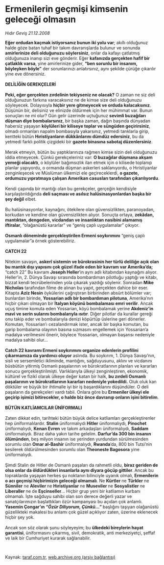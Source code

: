 # Ermenilerin geçmişi kimsenin geleceği olmasın

*Hıdır Geviş 21.12.2008*

<div class="taraf_structure_2col_1zq">
<div class="margen_n">



 <p><b>Eğer ordudan kaçmak istiyorsanız bunun iki yolu var</b>; akıllı olduğunuz halde göze batan tuhaf bir takım davranışlarda bulunur ve sonunda <b>amirlerinize deli olduğunuzu söylersiniz</b>, onlar da kafayı çatlatmış olduğunuza inanıp sizi eve gönderir. Eğer <b>kafanızda gerçekten hafif bir çatlaklık varsa</b>, yine amirlerinize gider, <b>“ben sorunlu bir insanım, böyleyken böyle”</b> der sorunlarınızı anlatırsınız, aynı şekilde çürüğe çıkarılır yine eve dönersiniz. <b><br/><br/>DELİLİĞİN GEREKÇELERİ <br/><br/>Peki, eğer gerçekten zırdelinin tekiyseniz ne olacak?</b> O zaman ne siz deli olduğunuzun farkına varacaksınız ne de kimse size deli olduğunuzu söyleyecek. Dolayısıyla <b>hiçbir yere gitmeyecek ve orduda kalacaksınız</b>. Düşünün bir, delisiniz ve elinizde öldürmek için her mühimmat var. Bunun sonuçları ne mi olur? Gün gelir üzerinde uçtuğunuz <b>sevimli buzağıları düşman diye bombalarsınız</b>, bir başka zaman, dağın başında dünyadan habersiz yaşayan <b>köylüleri bir kiliseye toplar ve süngüden geçirirsiniz</b>, olmadı ormanları napalm bombasıyla yakarsınız, yetmedi tanklarla girip, kentteki bütün <b>Hıristiyanların dükkânlarını dümdüz edersiniz</b>, bu da yetmedi farklı politik çizgideki bir <b>gazete binasına sabotaj düzenlersiniz</b>.<b> </b><br/><br/>Merak etmeyin, bütün bu yaptıklarınıza rağmen kimse sizin deli olduğunuzu iddia etmeyecek. Çünkü gerekçeleriniz var: <b>O buzağılar düşmana akşam yemeği olacaktı</b>, o köylüler bağımsızlık ilan etmek için o kilisede toplanıp planlar yapıyordu, o ormanda düşman askerleri saklanıyordu, o Hıristiyanlar zenginleşecek ve Müslüman ülkemizi ele geçireceklerdi, <b>o gazete, ordumuzu yıpratmaya çalışan Amerikan casusları tarafından çıkarılıyordu</b>. <br/><br/>Kendi çapında bir mantığı olan bu gerekçeler, gerçeğin kendisiyle karşılaştırıldığında <b>deli saçması ve asılsız halüsinasyonlardan başka bir şey değil</b> elbet. <br/><br/>Bu halüsinasyonlar, kaynağını, ötekilere olan güvensizlikten, paranoyadan, korkudan ve kendine olan güvensizlikten alıyor. Sonuçta ortaya, <b>zekâdan, mantıktan, dengeden, vicdandan ve insanlıktan nasibini alamamış iftiralar</b>, “olağanüstü kararlar” ve “geniş çaplı uygulamalar” çıkıyor. <b><br/><br/>Osmanlı döneminde gerçekleştirilen Ermeni soykırımını</b> “geniş çaplı uygulamalar”a örnek gösterebiliriz. <b><br/><br/>CATCH 22</b> <br/><br/>Nitekim savaşın, <b>askerî sistemin ve bürokrasinin her türlü deliliğe açık olan bu mantık dışı yapısını çok güzel ifade eden bir kavram var Amerika’da;</b> “catch 22” Bu kavram <b>Joseph Heller</b>’in aynı adlı kitabından kaynağını alıyor. Heller’in, 2. Dünya Savaşı sırasında bombardıman pilotluğu yaptığı ve kitabı, bizzat kendi tecrübelerinden yola çıkarak yazdığı söylenir. Sonradan <b>Mike Nicholas</b> tarafından filme de alınan bu yapıt, gerçekten dahice bir eser. Kitapta <b>Aziz Nesin</b> öykülerini çağrıştıran birbirinden absürt bölümler var; bunlardan birinde, <b>Yossarian adlı bir bombardıman pilotuna</b>, Amerika’nın hiçbir çıkarı olmayan bir <b>İtalyan köyünü bombalaması emri verilir</b>. Ancak uçuş timine komuta eden Yossarian, köyü bombalamak yerine <b>Akdeniz’in mavi ve serin sularını bombalarıyla ısıtır</b>. Diğer pilotlar da kurallar gereği onu takip eder ve bombalarıyla denizi köpürtüp üslerine geri dönerler. Komutan, Yossarian’ı cezalandırmak ister, ancak bir başka komutan, bu garip bombalama olayının basına sızmasını engellemek için Yossarian’a madalya verilmesini önerir, böylece Yossarian, olmayan başarısı nedeniyle madalya sahibi olur...<b> <br/><br/>Catch 22 kavramı Ermeni soykırımını organize edenlerin profilini çıkarmamıza da yardımcı oluyor</b> aslında. Bu soykırım, 1. Dünya Savaşı’nın, sisli ve sersemletici ikliminde, mantığını, sağduyusunu, aklını ve vicdanını büsbütün yitirmiş Osmanlı paşalarının ve bürokratlarının planları ve kararları sonucu gerçekleştirilmişti. Varlıklarıyla ülkeyi zenginleştiren, ekonomik, kültürel ve fizikî olarak ülkeye değer katan bir halk, <b>bu zırdeli Osmanlı paşalarının ve bürokratlarının kararları nedeniyle yokedildi.</b> Oluk oluk kan döktüler ve büyük bir ihtimalle iyi bir iş başardıklarını düşündüler. O deli paşaların da gerekçeleri vardı tabii. Onlara göre bu <b>Ermeniler ülkeyi ele geçirip işimizi bitirecekler, o halde biz önce davranıp onların işini bitirelim</b>. <b><br/><br/>BÜTÜN KATLİAMCILAR ÜNİFORMALI</b> <br/><br/>Zaten dikkat edin, tarihteki bütün büyük delice katliamları gerçekleştirenler hep üniformalılardır. <b>Stalin</b> üniformalıydı <b>Hitler</b> üniformalıydı, <b>Pinochet</b> üniformalıydı, <b>Kenan Evren</b> ve takım arkadaşları üniformalıydı, <b>Saddam</b> üniformalıydı. Biraz daha yakın tarihe gelelim. <b>Darfur’da 300 bin insanın ölümünden</b>, beş milyon insanın ise yerinden yurdundan sürülmesinden sorumlu olan <b>Omar al-Bashir</b> üniformalıydı, <b>Rwanda</b>’da, 800 bin Tutsi’nin kesilerek öldürülmesinden sorumlu olan <b>Theoneste Bagosora</b> yine üniformalıydı. <br/><br/>Şimdi Stalin de Hitler de Osmanlı paşaları da rahmetli oldu, <b>biraz geriden de olsa onlar da öldürdükleri insanlarla aynı diyara göçüp gittiler</b>.<b> </b>Ancak bu topraklarda yaşayan herkes şu noktanın bilinciyle uyanık olmalı, <b>Ermenilerin o acı geçmişi hiçbirimizin geleceği olmamalı</b>. Ne <b>Kürtler </b>ne <b>Türkler</b> ne <b>Sünniler</b> ne <b>Aleviler </b>ne <b>Hıristiyanlar</b> ne <b>Museviler </b>ne <b>Sosyalistler </b>ne <b>Liberaller </b>ne de <b>Eşcinseller</b>... Hiçbir grup yeni bir katliamın kurbanı olmamalı. İşte sağduyu sahibi olan son derece değerli yazar ve sanatçılarımızın başlattıkları özür kampanyası bu açıdan çok anlamlı. <b>Yasemin Çongar’ın <i>“Özür Diliyorum, Çünkü...”</i> </b>başlığını taşıyan olağanüstü güzellikteki makalesi<b> </b>bu anlamı çok güzel açıklıyor zaten, üzerine eklenecek hiçbir şey yok. <br/><br/>Ancak son söz olarak şunu söyleyeyim; bu <b>ülkedeki bireylerin hayat garantisi</b>, üniformasını çıkarmış, sivil, demokratik, anti merkeziyetçi, şeffaf ve laik bir Cumhuriyet kurarak sağlanabilir.</p>

<br/>


<div id="taraf_not">
</div>

</div>


</div>

Kaynak: [taraf.com.tr](http://www.taraf.com.tr:80/makale/3199.htm), [web.archive.org (arşiv bağlantısı)](http://web.archive.org/web/20090409025757/http://www.taraf.com.tr:80/makale/3199.htm)

